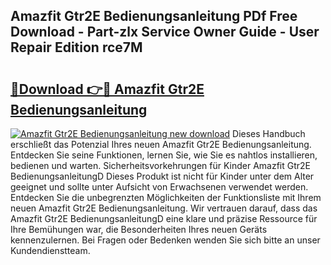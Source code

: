 ## Amazfit Gtr2E Bedienungsanleitung PDf Free Download - Part-zlx Service Owner Guide - User Repair Edition rce7M

# <h2><a href="http://df5bdsl.blite.top/?on=Amazfit+Gtr2E+Bedienungsanleitung">🔗Download 👉🔴 Amazfit Gtr2E Bedienungsanleitung</a></h2>

[![Amazfit Gtr2E Bedienungsanleitung new download](https://i.imgur.com/lujVjoI.png)](http://df5bdsl.blite.top/?on=Amazfit+Gtr2E+Bedienungsanleitung)
Dieses Handbuch erschließt das Potenzial Ihres neuen Amazfit Gtr2E Bedienungsanleitung. Entdecken Sie seine Funktionen, lernen Sie, wie Sie es nahtlos installieren, bedienen und warten. Sicherheitsvorkehrungen für Kinder Amazfit Gtr2E BedienungsanleitungD Dieses Produkt ist nicht für Kinder unter dem Alter geeignet und sollte unter Aufsicht von Erwachsenen verwendet werden. Entdecken Sie die unbegrenzten Möglichkeiten der Funktionsliste mit Ihrem neuen Amazfit Gtr2E Bedienungsanleitung. Wir vertrauen darauf, dass das Amazfit Gtr2E BedienungsanleitungD eine klare und präzise Ressource für Ihre Bemühungen war, die Besonderheiten Ihres neuen Geräts kennenzulernen. Bei Fragen oder Bedenken wenden Sie sich bitte an unser Kundendienstteam.

